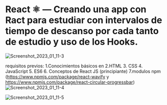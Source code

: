 
# React ⚛️  —  Creando una app con Ract para estudiar con intervalos de tiempo de descanso por cada tanto de estudio y uso de los Hooks.


![Screenshot_2023_01_11-3](https://user-images.githubusercontent.com/109869139/211836510-ba657dc1-3c17-4884-8da2-75d8c938fe95.png)


requisitos previos:
1.Conocimientos básicos en
2.HTML
3. CSS
4. JavaScript
5. ES6
6. Conceptos de React JS (principiante)
7.modulos npm (https://www.npmjs.com/package/react-wavify  y  https://www.npmjs.com/package/react-circular-progressbar)
![Screenshot_2023_01_11-4](https://user-images.githubusercontent.com/109869139/211838048-8334cd69-d7cd-4f39-8351-d9a209e2adf3.png)

![Screenshot_2023_01_11-5](https://user-images.githubusercontent.com/109869139/211838251-8c9f63e6-9057-436e-a60f-1351899cfa3e.png)

